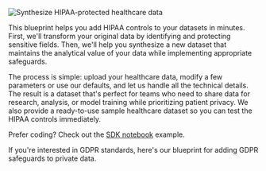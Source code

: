 ![Synthesize HIPAA-protected healthcare data](https://blueprints.gretel.cloud/use_cases/images/tabular-ft.png "Synthesize HIPAA-protected healthcare data")

This blueprint helps you add HIPAA controls to your datasets in minutes. First, we'll transform your original data by identifying and protecting sensitive fields. Then, we'll help you synthesize a new dataset that maintains the analytical value of your data while implementing appropriate safeguards.

The process is simple: upload your healthcare data, modify a few parameters or use our defaults, and let us handle all the technical details. The result is a dataset that's perfect for teams who need to share data for research, analysis, or model training while prioritizing patient privacy. We also provide a ready-to-use sample healthcare dataset so you can test the HIPAA controls immediately. 

Prefer coding? Check out the [SDK notebook](https://colab.research.google.com/github/gretelai/gretel-blueprints/blob/main/docs/notebooks/synthetics/hipaa-transform-synthesize.ipynb) example.

If you're interested in GDPR standards, here's our blueprint for adding GDPR safeguards to private data.